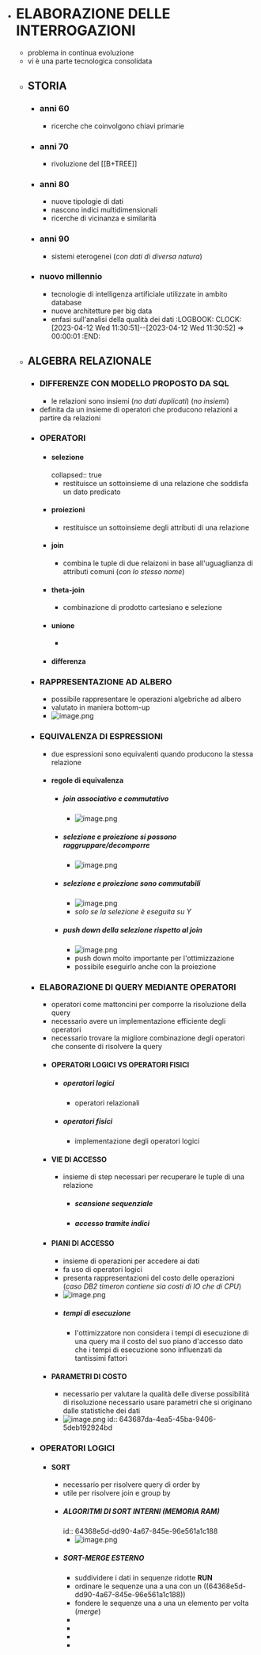 - # ELABORAZIONE DELLE INTERROGAZIONI
	- problema in continua evoluzione
	- vi è una parte tecnologica consolidata
	- ## STORIA
		- ### anni 60
			- ricerche che coinvolgono chiavi primarie
		- ### anni 70
			- rivoluzione del [[B+TREE]]
		- ### anni 80
			- nuove tipologie di dati
			- nascono indici multidimensionali
			- ricerche di vicinanza e similarità
		- ### anni 90
			- sistemi eterogenei (*con dati di diversa natura*)
		- ### nuovo millennio
			- tecnologie di intelligenza artificiale utilizzate in ambito database
			- nuove architetture per big data
			- enfasi sull'analisi della qualità dei dati
			  :LOGBOOK:
			  CLOCK: [2023-04-12 Wed 11:30:51]--[2023-04-12 Wed 11:30:52] =>  00:00:01
			  :END:
	- ## ALGEBRA RELAZIONALE
		- ### DIFFERENZE CON MODELLO PROPOSTO DA SQL
			- le relazioni sono insiemi (*no dati duplicati*) (*no insiemi*)
		- definita da un insieme di operatori che producono relazioni a partire da relazioni
		- ### OPERATORI
			- #### selezione
			  collapsed:: true
				- restituisce un sottoinsieme di una relazione che  soddisfa un dato predicato
			- #### proiezioni
				- restituisce un sottoinsieme degli attributi di una relazione
			- #### join
				- combina le tuple di due relaizoni in base all'uguaglianza di attributi comuni (*con lo stesso nome*)
			- #### theta-join
				- combinazione di prodotto cartesiano e selezione
			- #### unione
				-
			- #### differenza
		- ### RAPPRESENTAZIONE AD ALBERO
			- possibile rappresentare le operazioni algebriche ad albero
			- valutato in maniera bottom-up
			- ![image.png](../assets/image_1681293179749_0.png)
		- ### EQUIVALENZA DI ESPRESSIONI
			- due espressioni sono equivalenti quando producono la stessa relazione
			- #### regole di equivalenza
				- ##### join associativo e commutativo
					- ![image.png](../assets/image_1681293589926_0.png)
				- ##### selezione e proiezione si possono raggruppare/decomporre
					- ![image.png](../assets/image_1681293604912_0.png)
				- ##### selezione e proiezione sono commutabili
					- ![image.png](../assets/image_1681293616111_0.png)
					- *solo se la selezione è eseguita su Y*
				- ##### push down della selezione rispetto al join
					- ![image.png](../assets/image_1681293627219_0.png)
					- push down molto importante per l'ottimizzazione
					- possibile eseguirlo anche con la proiezione
		- ### ELABORAZIONE DI QUERY MEDIANTE OPERATORI
			- operatori come mattoncini per comporre la risoluzione della query
			- necessario avere un implementazione efficiente degli operatori
			- necessario trovare la migliore combinazione degli operatori che consente di risolvere la query
			- #### OPERATORI LOGICI VS OPERATORI FISICI
				- ##### operatori logici
					- operatori relazionali
				- ##### operatori fisici
					- implementazione degli operatori logici
			- #### VIE DI ACCESSO
				- insieme di step necessari per recuperare le tuple di una relazione
					- ##### scansione sequenziale
					- ##### accesso tramite indici
			- #### PIANI DI ACCESSO
				- insieme di operazioni per accedere ai dati
				- fa uso di operatori logici
				- presenta rappresentazioni  del costo delle operazioni (*caso DB2 timeron contiene sia costi di IO che di CPU*)
				- ![image.png](../assets/image_1681294766908_0.png)
				- ##### tempi di esecuzione
					- l'ottimizzatore non considera i tempi di esecuzione di una query ma il costo del suo piano d'accesso dato che i tempi di esecuzione sono influenzati da tantissimi fattori
			- #### PARAMETRI DI COSTO
				- necessario per valutare la qualità delle diverse possibilità di risoluzione necessario usare parametri che si originano dalle statistiche dei dati
				- ![image.png](../assets/image_1681295341687_0.png)
				  id:: 643687da-4ea5-45ba-9406-5deb192924bd
		- ### OPERATORI LOGICI
			- #### SORT
				- necessario per risolvere query di order by
				- utile per risolvere join e group by
				- ##### ALGORITMI DI SORT INTERNI (*MEMORIA RAM*)
				  id:: 64368e5d-dd90-4a67-845e-96e561a1c188
					- ![image.png](../assets/image_1681296937843_0.png)
				- ##### SORT-MERGE ESTERNO
					- suddividere i dati in sequenze ridotte **RUN**
					- ordinare le sequenze una a una con un ((64368e5d-dd90-4a67-845e-96e561a1c188))
					- fondere le sequenze una a una un elemento per volta (*merge*)
					-
					-
					-
					-
